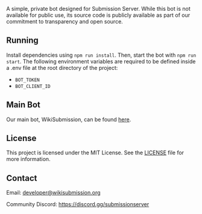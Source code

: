 A simple, private bot designed for Submission Server. While this bot is not available for public use, its source code is publicly available as part of our commitment to transparency and open source.

## Running

Install dependencies using `npm run install`. Then, start the bot with `npm run start`. The following environment variables are required to be defined inside a .env file at the root directory of the project:

- `BOT_TOKEN`
- `BOT_CLIENT_ID`

## Main Bot

Our main bot, WikiSubmission, can be found [here](https://github.com/WikiSubmission/wikisubmission-discord).

## License

This project is licensed under the MIT License. See the [LICENSE](LICENSE.md) file for more information.

## Contact
Email: developer@wikisubmission.org

Community Discord: https://discord.gg/submissionserver